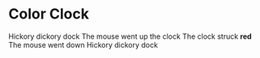 # Color Clock 


Hickory dickory dock
The mouse went up the clock
The clock struck __red__ 
The mouse went down
Hickory dickory dock 
